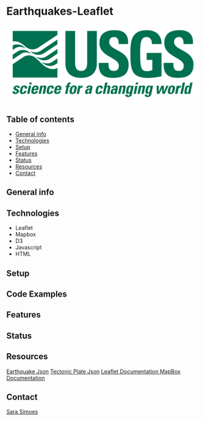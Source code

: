 # Earthquakes-Leaflet
![usgs](Images/1-Logo.png)

## Table of contents
* [General info](#general-info)
* [Technologies](#technologies)
* [Setup](#setup)
* [Features](#features)
* [Status](#status)
* [Resources](#resources)
* [Contact](#contact)

## General info

## Technologies
* Leaflet 
* Mapbox
* D3
* Javascript
* HTML

## Setup

## Code Examples

## Features

## Status

## Resources

[Earthquake Json](https://earthquake.usgs.gov/earthquakes/feed/v1.0/summary/all_day.geojson)
[Tectonic Plate Json](https://raw.githubusercontent.com/fraxen/tectonicplates/master/GeoJSON/PB2002_boundaries.json)
[Leaflet Documentation ](https://leafletjs.com/)
[MapBox Documentation ](https://docs.mapbox.com/)

## Contact

[Sara Simoes](https://github.com/Ssimoes48)
